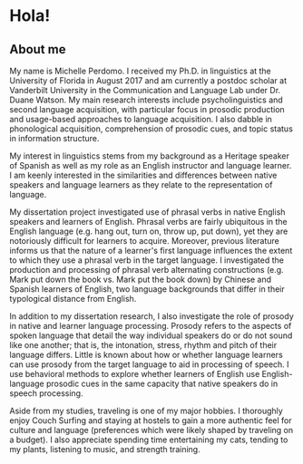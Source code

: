 # Hola!

## About me
My name is Michelle Perdomo. I received my Ph.D. in linguistics at the University of Florida in August 2017 and am currently a postdoc scholar at Vanderbilt University in the Communication and Language Lab under Dr. Duane Watson. My main research interests include psycholinguistics and second language acquisition, with particular focus in prosodic production and usage-based approaches to language acquisition. I also dabble in phonological acquisition, comprehension of prosodic cues, and topic status in information structure.

My interest in linguistics stems from my background as a Heritage speaker of Spanish as well as my role as an English instructor and language learner. I am keenly interested in the similarities and differences between native speakers and language learners as they relate to the representation of language.

My dissertation project investigated use of phrasal verbs in native English speakers and learners of English. Phrasal verbs are fairly ubiquitous in the English language (e.g. hang out, turn on, throw up, put down), yet they are notoriously difficult for learners to acquire. Moreover, previous literature informs us that the nature of a learner's first language influences the extent to which they use a phrasal verb in the target language. I investigated the production and processing of phrasal verb alternating constructions (e.g. Mark put down the book vs. Mark put the book down) by Chinese and Spanish learners of English, two language backgrounds that differ in their typological distance from English.

In addition to my dissertation research, I also investigate the role of prosody in native and learner language processing. Prosody refers to the aspects of spoken language that detail the way individual speakers do or do not sound like one another; that is, the intonation, stress, rhythm and pitch of their language differs. Little is known about how or whether language learners can use prosody from the target language to aid in processing of speech. I use behavioral methods to explore whether learners of English use English-language prosodic cues in the same capacity that native speakers do in speech processing.

Aside from my studies, traveling is one of my major hobbies. I thoroughly enjoy Couch Surfing and staying at hostels to gain a more authentic feel for culture and language (preferences which were likely shaped by traveling on a budget). I also appreciate spending time entertaining my cats, tending to my plants, listening to music, and strength training.
